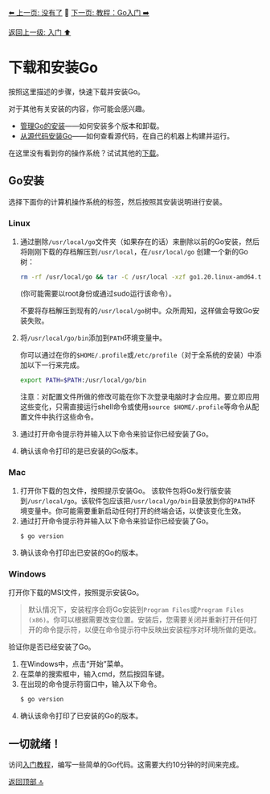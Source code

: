 [⬅️ 上一页: 没有了](#) 🚦 [下一页: 教程：Go入门 ➡️](教程：Go入门.md)

[返回上一级: 入门 ⬆️](../入门.md)

# 下载和安装Go

按照这里描述的步骤，快速下载并安装Go。

对于其他有关安装的内容，你可能会感兴趣。

- [管理Go的安装](下载和安装Go/管理Go的安装.md "管理Go的安装")——如何安装多个版本和卸载。
- [从源代码安装Go](下载和安装Go/从源代码安装Go.md "从源代码安装Go")——如何查看源代码，在自己的机器上构建并运行。

在这里没有看到你的操作系统？试试其他的[下载](https://go.dev/dl/ "https://go.dev/dl/")。

## Go安装

选择下面你的计算机操作系统的标签，然后按照其安装说明进行安装。

### Linux

1. 通过删除`/usr/local/go`文件夹（如果存在的话）来删除以前的Go安装，然后将刚刚下载的存档解压到`/usr/local`，在`/usr/local/go` 创建一个新的Go树：

    ```bash
    rm -rf /usr/local/go && tar -C /usr/local -xzf go1.20.linux-amd64.tar.gz
    ```
    (你可能需要以root身份或通过sudo运行该命令）。
    
    不要将存档解压到现有的`/usr/local/go`树中。众所周知，这样做会导致Go安装失败。
2. 将`/usr/local/go/bin`添加到`PATH`环境变量中。
    
    你可以通过在你的`$HOME/.profile`或`/etc/profile`（对于全系统的安装）中添加以下一行来完成。

    ```bash
    export PATH=$PATH:/usr/local/go/bin
    ```
    注意：对配置文件所做的修改可能在你下次登录电脑时才会应用。要立即应用这些变化，只需直接运行shell命令或使用`source $HOME/.profile`等命令从配置文件中执行这些命令。
3. 通过打开命令提示符并输入以下命令来验证你已经安装了Go。
4. 确认该命令打印的是已安装的Go版本。

### Mac

1. 打开你下载的包文件，按照提示安装Go。
    该软件包将Go发行版安装到`/usr/local/go`。该软件包应该把`/usr/local/go/bin`目录放到你的`PATH`环境变量中。你可能需要重新启动任何打开的终端会话，以使该变化生效。
2. 通过打开命令提示符并输入以下命令来验证你已经安装了Go。
    ```bash
    $ go version
    ```
3. 确认该命令打印出已安装的Go的版本。

### Windows

打开你下载的MSI文件，按照提示安装Go。

> 默认情况下，安装程序会将Go安装到`Program Files`或`Program Files (x86)`。你可以根据需要改变位置。安装后，您需要关闭并重新打开任何打开的命令提示符，以便在命令提示符中反映出安装程序对环境所做的更改。

验证你是否已经安装了Go。

1. 在Windows中，点击“开始”菜单。
2. 在菜单的搜索框中，输入cmd，然后按回车键。
3. 在出现的命令提示符窗口中，输入以下命令。
    ```bash
    $ go version
    ```
4. 确认该命令打印了已安装的Go的版本。

## 一切就绪！

访问[入门教程](教程：开始使用Go.md "教程：开始使用Go")，编写一些简单的Go代码。这需要大约10分钟的时间来完成。

[返回顶部 🔝](#下载和安装Go) 